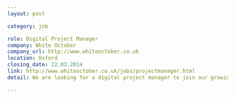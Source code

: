 ```yaml
---
layout: post

category: job

role: Digital Project Manager
company: White October
company_url: http://www.whiteoctober.co.uk
location: Oxford
closing_date: 22.03.2014
link: http://www.whiteoctober.co.uk/jobs/projectmanager.html
detail: We are looking for a digital project manager to join our growing team. Reporting directly to the Head of Production you'll be responsible for delivering your own portfolio of interesting digital projects.

---
```

